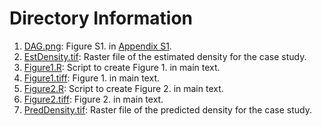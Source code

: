 # Directory Information
1. [DAG.png](./DAG.png): Figure S1. in [Appendix S1](../SupportingInformation/AppendixS1.pdf).
2. [EstDensity.tif](./EstDensity.tif): Raster file of the estimated density for the case study.  
3. [Figure1.R](./Figure1.R): Script to create Figure 1. in main text.
4. [Figure1.tiff](./Figure1.tiff): Figure 1. in main text.
5. [Figure2.R](./Figure2.R): Script to create Figure 2. in main text.
6. [Figure2.tiff](./Figure2.tiff): Figure 2. in main text.
7. [PredDensity.tif](./PredDensity.tif): Raster file of the predicted density for the case study.
